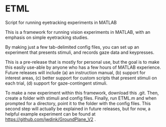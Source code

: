 ETML
====

Script for running eyetracking experiments in MATLAB

This is a framework for running vision experiments in MATLAB, with an emphasis on simple eyetracking studies.

By making just a few tab-delimited config files, you can set up an experiment that presents stimuli, and records gaze data and keypresses.

This is a pre-release that is mostly for personal use, but the goal is to make this easily use-able by anyone who has a few hours of MATLAB experience. Future releases will include (a) an instruction manual, (b) support for interest areas, (c) better support for custom scripts that present stimuli on each trial, (d) support for gaze-contingent stimuli.

To make a new experiment within this framework, download this .git. Then, create a folder with stimuli and config files. Finally, run ETML.m and when prompted for a directory, point it to the folder with the config files. This second step will actually be explained in future releases, but for now, a helpful example experiment can be found at https://github.com/jwdink/GroundPlane_V2 .
